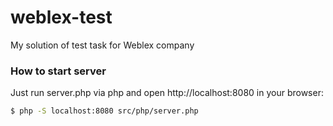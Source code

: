 # weblex-test
My solution of test task for Weblex company

### How to start server

Just run server.php via php and open http://localhost:8080 in your browser:

```sh
$ php -S localhost:8080 src/php/server.php
```

